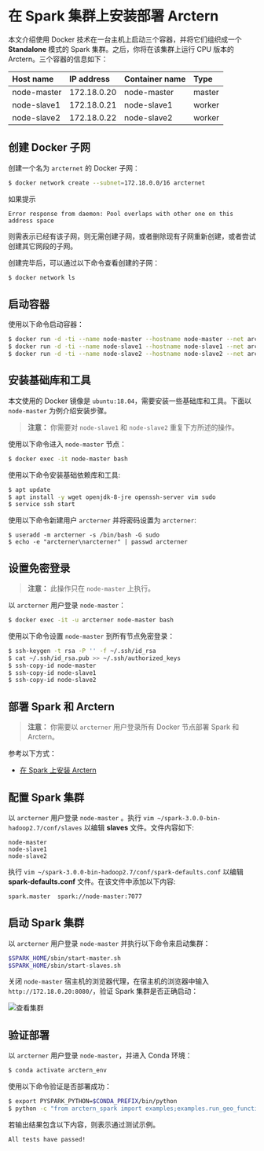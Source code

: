# 在 Spark 集群上安装部署 Arctern

本文介绍使用 Docker 技术在一台主机上启动三个容器，并将它们组织成一个 **Standalone** 模式的 Spark 集群。之后，你将在该集群上运行 CPU 版本的 Arctern。三个容器的信息如下：

| Host name |IP address | Container name | Type |
| :--- | :--- | :--- | :--- |
| node-master | 172.18.0.20 | node-master | master |
| node-slave1 | 172.18.0.21 | node-slave1 | worker |
| node-slave2 | 172.18.0.22 | node-slave2 | worker |

## 创建 Docker 子网

创建一个名为 `arcternet` 的 Docker 子网：

```bash
$ docker network create --subnet=172.18.0.0/16 arcternet
```
如果提示
```
Error response from daemon: Pool overlaps with other one on this address space
```
则需表示已经有该子网，则无需创建子网，或者删除现有子网重新创建，或者尝试创建其它网段的子网。

创建完毕后，可以通过以下命令查看创建的子网：
```bash
$ docker network ls
```

## 启动容器

使用以下命令启动容器：

```bash
$ docker run -d -ti --name node-master --hostname node-master --net arcternet --ip 172.18.0.20 --add-host node-slave1:172.18.0.21 --add-host node-slave2:172.18.0.22  ubuntu:18.04 bash
$ docker run -d -ti --name node-slave1 --hostname node-slave1 --net arcternet --ip 172.18.0.21 --add-host node-master:172.18.0.20 --add-host node-slave2:172.18.0.22  ubuntu:18.04 bash
$ docker run -d -ti --name node-slave2 --hostname node-slave2 --net arcternet --ip 172.18.0.22 --add-host node-master:172.18.0.20 --add-host node-slave1:172.18.0.21  ubuntu:18.04 bash
```

## 安装基础库和工具

本文使用的 Docker 镜像是 `ubuntu:18.04`，需要安装一些基础库和工具。下面以 `node-master` 为例介绍安装步骤。

> **注意：** 你需要对 `node-slave1` 和 `node-slave2` 重复下方所述的操作。

使用以下命令进入 `node-master` 节点：

```bash
$ docker exec -it node-master bash
```

使用以下命令安装基础依赖库和工具:

```bash
$ apt update
$ apt install -y wget openjdk-8-jre openssh-server vim sudo
$ service ssh start
```

使用以下命令新建用户 `arcterner` 并将密码设置为 `arcterner`:

```
$ useradd -m arcterner -s /bin/bash -G sudo
$ echo -e "arcterner\narcterner" | passwd arcterner
```

## 设置免密登录

> **注意：** 此操作只在 `node-master` 上执行。

以 `arcterner` 用户登录 `node-master`：
```bash
$ docker exec -it -u arcterner node-master bash
```

使用以下命令设置 `node-master` 到所有节点免密登录：
```bash
$ ssh-keygen -t rsa -P '' -f ~/.ssh/id_rsa
$ cat ~/.ssh/id_rsa.pub >> ~/.ssh/authorized_keys
$ ssh-copy-id node-master
$ ssh-copy-id node-slave1
$ ssh-copy-id node-slave2
```

## 部署 Spark 和 Arctern

> **注意：** 你需要以 `arcterner` 用户登录所有 Docker 节点部署 Spark 和 Arctern。

参考以下方式：

* [在 Spark 上安装 Arctern](./install_arctern_on_spark_cn.md)

## 配置 Spark 集群

以 `arcterner` 用户登录 `node-master` 。执行 `vim ~/spark-3.0.0-bin-hadoop2.7/conf/slaves` 以编辑 **slaves** 文件。文件内容如下:

```
node-master
node-slave1
node-slave2
```

执行 `vim ~/spark-3.0.0-bin-hadoop2.7/conf/spark-defaults.conf` 以编辑 **spark-defaults.conf** 文件。在该文件中添加以下内容:

```bash
spark.master  spark://node-master:7077
```

## 启动 Spark 集群

以 `arcterner` 用户登录 `node-master` 并执行以下命令来启动集群：

```bash
$SPARK_HOME/sbin/start-master.sh
$SPARK_HOME/sbin/start-slaves.sh
```

关闭 `node-master` 宿主机的浏览器代理，在宿主机的浏览器中输入 `http://172.18.0.20:8080/`，验证 Spark 集群是否正确启动：

![查看集群](./img/check_cluster.png)

## 验证部署

以 `arcterner` 用户登录 `node-master`，并进入 Conda 环境：

```bash
$ conda activate arctern_env
```

使用以下命令验证是否部署成功：

```bash
$ export PYSPARK_PYTHON=$CONDA_PREFIX/bin/python
$ python -c "from arctern_spark import examples;examples.run_geo_functions_test()"
```

若输出结果包含以下内容，则表示通过测试示例。

```bash
All tests have passed!
```
